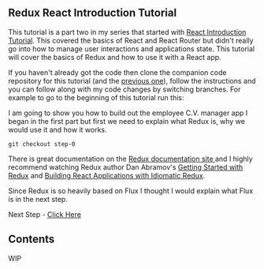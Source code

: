 ## Redux React Introduction Tutorial

This tutorial is a part two in my series that started with [React Introduction Tutorial](https://github.com/justsayno/react-introduction-tutorial).
This covered the basics of React and React Router but didn't really go into how to manage user interactions and applications state. This tutorial
will cover the basics of Redux and how to use it with a React app.

If you haven't already got the code then clone the companion code repository for this tutorial (and the [previous one](https://github.com/justsayno/react-introduction-tutorial)),
follow the instructions and you can follow along with my code changes by switching branches. For example to go to the beginning of this tutorial run this:

I am going to show you how to build out the employee C.V. manager app I began in the first part but first we need to explain what Redux is, why we would use it
and how it works.

```
git checkout step-0
```

There is great documentation on the [Redux documentation site ](http://redux.js.org/docs/introduction/index.html)and I highly recommend watching Redux author Dan Abramov's 
[Getting Started with Redux](https://egghead.io/courses/getting-started-with-redux) 
and [Building React Applications with Idiomatic Redux](https://egghead.io/courses/building-react-applications-with-idiomatic-redux).

Since Redux is so heavily based on Flux I thought I would explain what Flux is in the next step.

Next Step - [Click Here]()

## Contents

WIP

